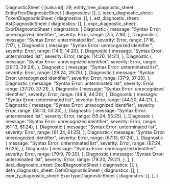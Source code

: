 DiagnosticSheet {
    [salsa id]: 29,
    entity_tree_diagnostic_sheet: EntityTreeDiagnosticSheet {
        diagnostics: [],
    },
    token_diagnostic_sheet: TokenDiagnosticSheet {
        diagnostics: [],
    },
    ast_diagnostic_sheet: AstDiagnosticSheet {
        diagnostics: [],
    },
    expr_diagnostic_sheet: ExprDiagnosticSheet {
        diagnostics: [
            Diagnostic {
                message: "Syntax Error: unrecognized identifier",
                severity: Error,
                range: [7:5, 7:16),
            },
            Diagnostic {
                message: "Syntax Error: unterminated list",
                severity: Error,
                range: [7:16, 7:17),
            },
            Diagnostic {
                message: "Syntax Error: unrecognized identifier",
                severity: Error,
                range: [14:9, 14:20),
            },
            Diagnostic {
                message: "Syntax Error: unterminated list",
                severity: Error,
                range: [14:20, 14:21),
            },
            Diagnostic {
                message: "Syntax Error: unrecognized identifier",
                severity: Error,
                range: [29:13, 29:24),
            },
            Diagnostic {
                message: "Syntax Error: unterminated list",
                severity: Error,
                range: [29:24, 29:25),
            },
            Diagnostic {
                message: "Syntax Error: unrecognized identifier",
                severity: Error,
                range: [37:9, 37:20),
            },
            Diagnostic {
                message: "Syntax Error: unterminated list",
                severity: Error,
                range: [37:20, 37:21),
            },
            Diagnostic {
                message: "Syntax Error: unrecognized identifier",
                severity: Error,
                range: [44:9, 44:20),
            },
            Diagnostic {
                message: "Syntax Error: unterminated list",
                severity: Error,
                range: [44:20, 44:21),
            },
            Diagnostic {
                message: "Syntax Error: unrecognized identifier",
                severity: Error,
                range: [55:13, 55:24),
            },
            Diagnostic {
                message: "Syntax Error: unterminated list",
                severity: Error,
                range: [55:24, 55:25),
            },
            Diagnostic {
                message: "Syntax Error: unrecognized identifier",
                severity: Error,
                range: [61:13, 61:24),
            },
            Diagnostic {
                message: "Syntax Error: unterminated list",
                severity: Error,
                range: [61:24, 61:25),
            },
            Diagnostic {
                message: "Syntax Error: unrecognized identifier",
                severity: Error,
                range: [67:13, 67:24),
            },
            Diagnostic {
                message: "Syntax Error: unterminated list",
                severity: Error,
                range: [67:24, 67:25),
            },
            Diagnostic {
                message: "Syntax Error: unrecognized identifier",
                severity: Error,
                range: [79:9, 79:20),
            },
            Diagnostic {
                message: "Syntax Error: unterminated list",
                severity: Error,
                range: [79:20, 79:21),
            },
        ],
    },
    decl_diagnostic_sheet: DeclDiagnosticSheet {
        diagnostics: [],
    },
    defn_diagnostic_sheet: DefnDiagnosticSheet {
        diagnostics: [],
    },
    expr_ty_diagnostic_sheet: ExprTypeDiagnosticSheet {
        diagnostics: [],
    },
}